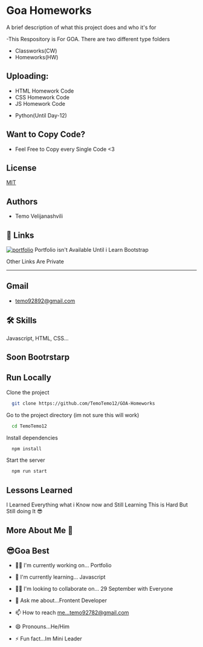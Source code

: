 
# Goa Homeworks

A brief description of what this project does and who it's for

-This Respository is For GOA. There are two different type folders
- Classworks(CW)
- Homeworks(HW)	

## Uploading:
-	 HTML Homework Code
-	 CSS Homework Code
-	 JS Homework Code
+  	 Python(Until Day-12)



## Want to Copy Code?
- Feel Free to Copy every Single Code <3



## License

[MIT](https://choosealicense.com/licenses/mit/)


## Authors

- Temo Velijanashvili



## 🔗 Links
[![portfolio](https://img.shields.io/badge/my_portfolio-000?style=for-the-badge&logo=ko-fi&logoColor=white)](https://katherineoelsner.com/) 
Portfolio isn't Available Until i Learn Bootstrap

Other Links Are Private

----


## Gmail

- temo92892@gmail.com




## 🛠 Skills
Javascript, HTML, CSS...

## Soon Bootrstarp

## Run Locally

Clone the project

```bash
  git clone https://github.com/TemoTemo12/GOA-Homeworks
```

Go to the project directory (im not sure this will work)

```bash
  cd TemoTemo12
```

Install dependencies

```bash
  npm install
```

Start the server

```bash
  npm run start
```


## Lessons Learned
I Learned Everything what i Know now and Still Learning This is Hard But Still doing It 😎 


## More About Me 💚

## 😎Goa Best

- 👩‍💻 I'm currently working on... Portfolio

- 🧠 I'm currently learning... Javascript

- 👯‍♀️ I'm looking to collaborate on... 29 September with Everyone

- 💬 Ask me about...Frontent Developer

- 📫 How to reach me...temo92782@gmail.com

- 😄 Pronouns...He/Him

- ⚡️ Fun fact...Im Mini Leader






